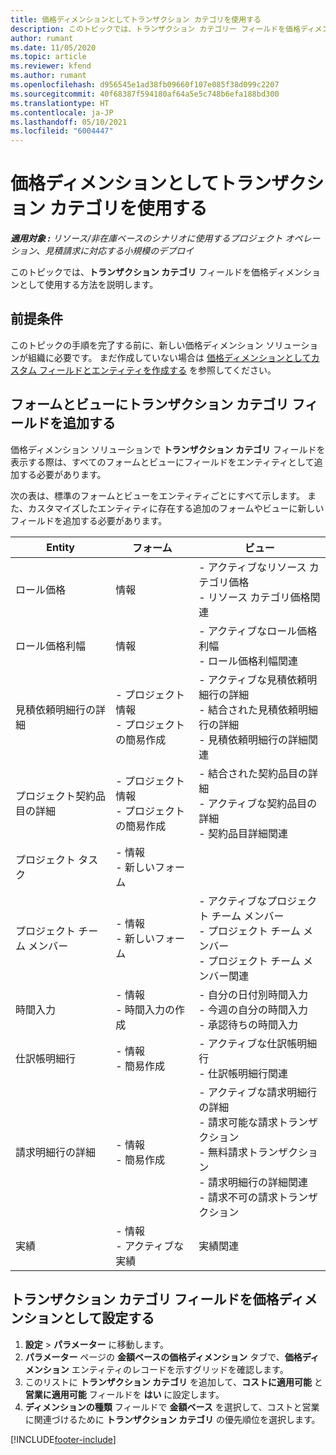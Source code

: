 ```yaml
---
title: 価格ディメンションとしてトランザクション カテゴリを使用する
description: このトピックでは、トランザクション カテゴリー フィールドを価格ディメンションとして使用する方法を説明します。
author: rumant
ms.date: 11/05/2020
ms.topic: article
ms.reviewer: kfend
ms.author: rumant
ms.openlocfilehash: d956545e1ad38fb09660f107e085f38d099c2207
ms.sourcegitcommit: 40f68387f594180af64a5e5c748b6efa188bd300
ms.translationtype: HT
ms.contentlocale: ja-JP
ms.lasthandoff: 05/10/2021
ms.locfileid: "6004447"
---
```

# <a name="use-transaction-category-as-a-pricing-dimension"></a>価格ディメンションとしてトランザクション カテゴリを使用する


_**適用対象 :** リソース/非在庫ベースのシナリオに使用するプロジェクト オペレーション、見積請求に対応する小規模のデプロイ_


このトピックでは、**トランザクション カテゴリ** フィールドを価格ディメンションとして使用する方法を説明します。 

## <a name="prerequisites"></a>前提条件
このトピックの手順を完了する前に、新しい価格ディメンション ソリューションが組織に必要です。 まだ作成していない場合は [価格ディメンションとしてカスタム フィールドとエンティティを作成する](create-custom-fields-entities-pricing-dimensions.md) を参照してください。

## <a name="add-the-transaction-category-field-to-forms-and-views"></a>フォームとビューにトランザクション カテゴリ フィールドを追加する
価格ディメンション ソリューションで **トランザクション カテゴリ** フィールドを表示する際は、すべてのフォームとビューにフィールドをエンティティとして追加する必要があります。

次の表は、標準のフォームとビューをエンティティごとにすべて示します。 また、カスタマイズしたエンティティに存在する追加のフォームやビューに新しいフィールドを追加する必要があります。

|  Entity        | フォーム     |ビュー        |
| ------------------------------|---------------------------------|----------------------------------|
|  ロール価格| 情報 |- アクティブなリソース カテゴリ価格<br> - リソース カテゴリ価格関連 |
|  ロール価格利幅| 情報|- アクティブなロール価格利幅<br>- ロール価格利幅関連 |
|  見積依頼明細行の詳細|- プロジェクト情報<br>- プロジェクトの簡易作成| - アクティブな見積依頼明細行の詳細<br>- 結合された見積依頼明細行の詳細<br>- 見積依頼明細行の詳細関連 |
|  プロジェクト契約品目の詳細|- プロジェクト情報<br>- プロジェクトの簡易作成|- 結合された契約品目の詳細<br>- アクティブな契約品目の詳細<br>- 契約品目詳細関連 |
|  プロジェクト タスク|- 情報<br>- 新しいフォーム| &nbsp; |
|  プロジェクト チーム メンバー|- 情報<br>- 新しいフォーム|- アクティブなプロジェクト チーム メンバー<br>- プロジェクト チーム メンバー<br>- プロジェクト チーム メンバー関連 |
|  時間入力|- 情報<br>- 時間入力の作成|- 自分の日付別時間入力<br>- 今週の自分の時間入力<br>- 承認待ちの時間入力|
|  仕訳帳明細行|- 情報<br>- 簡易作成|- アクティブな仕訳帳明細行<br>- 仕訳帳明細行関連|
|  請求明細行の詳細|- 情報<br>- 簡易作成|- アクティブな請求明細行の詳細<br>- 請求可能な請求トランザクション<br>- 無料請求トランザクション<br>- 請求明細行の詳細関連 <br>- 請求不可の請求トランザクション|
|  実績|- 情報<br>- アクティブな実績| 実績関連 |

## <a name="set-up-the-transaction-category-field-as-a-pricing-dimension"></a>トランザクション カテゴリ フィールドを価格ディメンションとして設定する

1. **設定** > **パラメーター** に移動します。 
2. **パラメーター** ページの **金額ベースの価格ディメンション** タブで、**価格ディメンション** エンティティのレコードを示すグリッドを確認します。
3. このリストに **トランザクション カテゴリ** を追加して、**コストに適用可能** と **営業に適用可能** フィールドを **はい** に設定します。
4. **ディメンションの種類** フィールドで **金額ベース** を選択して、コストと営業に関連づけるために **トランザクション カテゴリ** の優先順位を選択します。


[!INCLUDE[footer-include](../includes/footer-banner.md)]